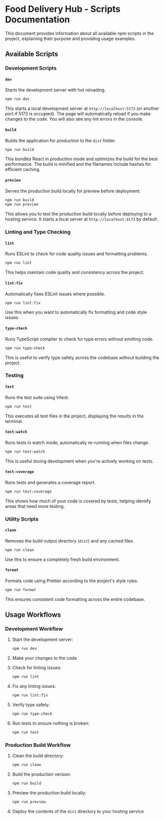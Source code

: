 
# Food Delivery Hub - Scripts Documentation

This document provides information about all available npm scripts in the project, explaining their purpose and providing usage examples.

## Available Scripts

### Development Scripts

#### `dev`

Starts the development server with hot reloading.

```bash
npm run dev
```

This starts a local development server at `http://localhost:5173` (or another port if 5173 is occupied). The page will automatically reload if you make changes to the code. You will also see any lint errors in the console.

#### `build`

Builds the application for production to the `dist` folder.

```bash
npm run build
```

This bundles React in production mode and optimizes the build for the best performance. The build is minified and the filenames include hashes for efficient caching.

#### `preview`

Serves the production build locally for preview before deployment.

```bash
npm run build
npm run preview
```

This allows you to test the production build locally before deploying to a hosting service. It starts a local server at `http://localhost:4173` by default.

### Linting and Type Checking

#### `lint`

Runs ESLint to check for code quality issues and formatting problems.

```bash
npm run lint
```

This helps maintain code quality and consistency across the project.

#### `lint:fix`

Automatically fixes ESLint issues where possible.

```bash
npm run lint:fix
```

Use this when you want to automatically fix formatting and code style issues.

#### `type-check`

Runs TypeScript compiler to check for type errors without emitting code.

```bash
npm run type-check
```

This is useful to verify type safety across the codebase without building the project.

### Testing

#### `test`

Runs the test suite using Vitest.

```bash
npm run test
```

This executes all test files in the project, displaying the results in the terminal.

#### `test:watch`

Runs tests in watch mode, automatically re-running when files change.

```bash
npm run test:watch
```

This is useful during development when you're actively working on tests.

#### `test:coverage`

Runs tests and generates a coverage report.

```bash
npm run test:coverage
```

This shows how much of your code is covered by tests, helping identify areas that need more testing.

### Utility Scripts

#### `clean`

Removes the build output directory (`dist`) and any cached files.

```bash
npm run clean
```

Use this to ensure a completely fresh build environment.

#### `format`

Formats code using Prettier according to the project's style rules.

```bash
npm run format
```

This ensures consistent code formatting across the entire codebase.

## Usage Workflows

### Development Workflow

1. Start the development server:
   ```bash
   npm run dev
   ```

2. Make your changes to the code

3. Check for linting issues:
   ```bash
   npm run lint
   ```

4. Fix any linting issues:
   ```bash
   npm run lint:fix
   ```

5. Verify type safety:
   ```bash
   npm run type-check
   ```

6. Run tests to ensure nothing is broken:
   ```bash
   npm run test
   ```

### Production Build Workflow

1. Clean the build directory:
   ```bash
   npm run clean
   ```

2. Build the production version:
   ```bash
   npm run build
   ```

3. Preview the production build locally:
   ```bash
   npm run preview
   ```

4. Deploy the contents of the `dist` directory to your hosting service
